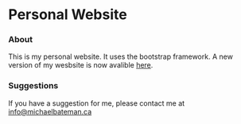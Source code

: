 # Personal Website

<h3>About</h3>
<p>This is my personal website. It uses the bootstrap framework. A new version of my wesbsite is now avalible <a href="https://github.com/michael-bateman/beta.michaelbateman.ca">here</a>.

<h3>Suggestions</h3>
<p>If you have a suggestion for me, please contact me at <a href="mailto:info@michaelbateman.ca">info@michaelbateman.ca</a></p>
